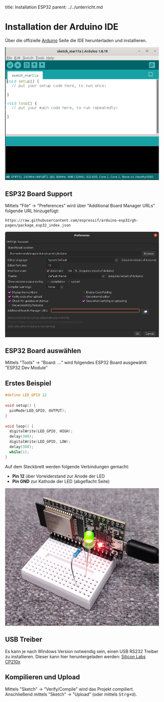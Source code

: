 title: Installation ESP32
parent: ../../unterricht.md

# Installation der Arduino IDE

Über die offizielle [Arduino](https://www.arduino.cc/en/software) Seite die IDE herunterladen und installieren.

![Arduino IDE](arduino.png)

## ESP32 Board Support

Mittels "File" → "Preferences" wird über "Additional Board Manager URLs" folgende URL hinzugefügt:

    https://raw.githubusercontent.com/espressif/arduino-esp32/gh-pages/package_esp32_index.json

![Preferences](preferences.png)

## ESP32 Board auswählen

Mittels "Tools" → "Board: *...*" wird folgendes ESP32 Board ausgewählt: "ESP32 Dev Module"

## Erstes Beispiel

```c
#define LED_GPIO 12

void setup() {
  pinMode(LED_GPIO, OUTPUT);
}

void loop() {
  digitalWrite(LED_GPIO, HIGH);
  delay(300);
  digitalWrite(LED_GPIO, LOW);
  delay(300);
  while(1);
}
```

Auf dem Steckbrett werden folgende Verbindungen gemacht:

* **Pin 12** über Vorwiderstand zur Anode der LED
* **Pin GND** zur Kathode der LED (abgeflacht Seite)

![Board](board.png)

## USB Treiber

Es kann je nach Windows Version notwendig sein, einen USB RS232 Treiber zu installieren. Dieser kann hier heruntergeladen werden: [Silicon Labs CP210x](https://www.silabs.com/developers/usb-to-uart-bridge-vcp-drivers)

## Kompilieren und Upload

Mittels "Sketch" → "Verify/Compile" wird das Projekt compiliert. Anschließend mittels "Sketch" → "Upload" (oder mittels <kbd>Strg+U</kbd>).